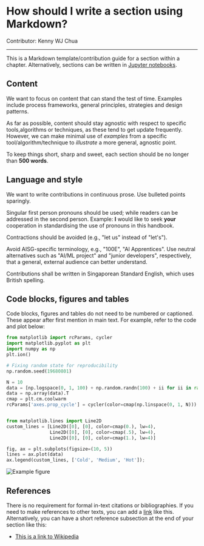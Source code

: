 [comment]: <> (Use question as section title)
# How should I write a section using Markdown?
Contributor: Kenny WJ Chua  

---

This is a Markdown template/contribution guide for a section within a chapter. Alternatively, sections can be written in [Jupyter notebooks](../notebooks/notebook-template.ipynb).

## Content
We want to focus on content that can stand the test of time. Examples include process frameworks, general principles, strategies and design patterns.

As far as possible, content should stay agnostic with respect to specific tools,algorithms or techniques, as these tend to get update frequently. However, we can make minimal use of *examples* from a specific tool/algorithm/technique to *illustrate* a more general, agnostic point.

To keep things short, sharp and sweet, each section should be no longer than **500 words**.

## Language and style
We want to write contributions in continuous prose. Use bulleted points sparingly.

Singular first person pronouns should be used; while readers can be addressed in the second person. Example: **I** would like to seek **your** cooperation in standardising the use of pronouns in this handbook.

Contractions should be avoided (e.g., "let us" instead of "let's").

Avoid AISG-specific terminology, e.g., "100E", "AI Apprentices". Use neutral alternatives such as "AI/ML project" and "junior developers", respectively, that a general, external audience can better understand.

Contributions shall be written in Singaporean Standard English, which uses British spelling.

## Code blocks, figures and tables
Code blocks, figures and tables do not need to be numbered or captioned. These appear after first mention in main text. For example, refer to the code and plot below:

```python
from matplotlib import rcParams, cycler
import matplotlib.pyplot as plt
import numpy as np
plt.ion()

# Fixing random state for reproducibility
np.random.seed(19680801)

N = 10
data = [np.logspace(0, 1, 100) + np.random.randn(100) + ii for ii in range(N)]
data = np.array(data).T
cmap = plt.cm.coolwarm
rcParams['axes.prop_cycle'] = cycler(color=cmap(np.linspace(0, 1, N)))


from matplotlib.lines import Line2D
custom_lines = [Line2D([0], [0], color=cmap(0.), lw=4),
                Line2D([0], [0], color=cmap(.5), lw=4),
                Line2D([0], [0], color=cmap(1.), lw=4)]

fig, ax = plt.subplots(figsize=(10, 5))
lines = ax.plot(data)
ax.legend(custom_lines, ['Cold', 'Medium', 'Hot']);
```

![Example figure](./assets/images/diagrams/example_figure.png)  

## References
There is no requirement for formal in-text citations or bibliographies. If you need to make references to other texts, you can add a [link](https://en.wikipedia.org/) like this. Alternatively, you can have a short reference subsection at the end of your section like this:

- [This is a link to Wikipedia](https://en.wikipedia.org/)